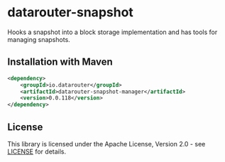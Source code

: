 # datarouter-snapshot

Hooks a snapshot into a block storage implementation and has tools for managing snapshots.

## Installation with Maven

```xml
<dependency>
	<groupId>io.datarouter</groupId>
	<artifactId>datarouter-snapshot-manager</artifactId>
	<version>0.0.118</version>
</dependency>
```

## License

This library is licensed under the Apache License, Version 2.0 - see [LICENSE](../LICENSE) for details.
